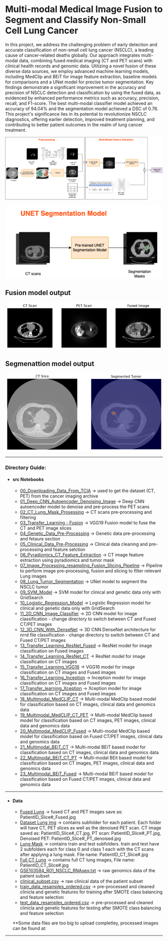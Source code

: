 # Multi-modal Medical Image Fusion to Segment and Classify Non-Small Cell Lung Cancer

In this project, we address the challenging problem of early detection and accurate classification of non-small cell lung cancer (NSCLC), a leading cause of cancer-related deaths globally. Our approach integrates multi-modal data, combining  fused medical imaging (CT and PET scans) with clinical health records and genomic data. Utilizing a novel fusion of these diverse data sources, we employ advanced machine learning models, including MedClip and BEiT for image feature extraction, baseline models for comparisons and a UNet model for precise tumor segmentation. Key findings demonstrate a significant improvement in the accuracy and precision of NSCLC detection and classification by using the fused data, as evidenced by enhanced performance metrics such as accuracy, precision, recall, and F1-score. The best multi-modal classifier model achieved an accuracy of 94.04\% and the segmentation model achieved a DSC of 0.76. This project's significance lies in its potential to revolutionize NSCLC diagnostics, offering earlier detection, improved treatment planning, and contributing to better patient outcomes in the realm of lung cancer treatment. 

<p align="center">
  <img src="https://github.com/HamadJassem/NSCLCRadiogenomics/blob/main/imgs/model_arch.png" alt="Model Architecture Diagram"/>
</p>
<p align="center">
  <img src="https://github.com/HamadJassem/NSCLCRadiogenomics/blob/main/imgs/seg.png" alt="Model Architecture Diagram"/>
</p>

## Fusion model output
<p align="center">
  <img src="https://github.com/HamadJassem/NSCLCRadiogenomics/blob/main/imgs/output.png" alt="Fusion Model Output"/>
</p>

## Segmenattion model output
<p align="center">
  <img src="https://github.com/HamadJassem/NSCLCRadiogenomics/blob/main/imgs/segmentation.png" alt="Segmentation Output"/>
</p>

---
### Directory Guide:
- #### src Notebooks
  - [00_Downloading_Data_From_TCIA](https://github.com/HamadJassem/NSCLCRadiogenomics/blob/main/src%20notebooks/00_Downloading_Data_From_TCIA.ipynb) -> used to get the dataset (CT, PET) from the cancer imaging archive
  - [01_Deep_CNN_Autoencoder_Denoising_Image](https://github.com/HamadJassem/NSCLCRadiogenomics/blob/main/src%20notebooks/01_Deep_CNN_%20Autoencoder_Denoising_Image.ipynb) -> Deep CNN autoencoder model to denoise and pre-process the PET scans
  - [02_CT_Lung_Mask_Prosessing](https://github.com/HamadJassem/NSCLCRadiogenomics/blob/main/src%20notebooks/02_CT_Lung_Mask_Prosessing.ipynb) -> CT scans pre-processing and filtering
  - [03_Transfer_Learning - Fusion](https://github.com/HamadJassem/NSCLCRadiogenomics/blob/main/src%20notebooks/03_Transfer_Learning%20-%20Fusion.ipynb) -> VGG19 Fusion model to fuse the CT and PET image slices
  - [04_Genetic_Data_Pre-Processing](https://github.com/HamadJassem/NSCLCRadiogenomics/blob/main/src%20notebooks/04_Genetic_Data_Pre-Processing.ipynb) -> Genetic data pre-processing and fetaure section
  - [05_Clinical_Data_Pre-Processing](https://github.com/HamadJassem/NSCLCRadiogenomics/blob/main/src%20notebooks/05_Clinical_Data_Pre-Processing.ipynb) -> Clinical data cleaning and pre-processing and feature selction
  - [06_Pyradiomics_CT_Feature_Extraction](https://github.com/HamadJassem/NSCLCRadiogenomics/blob/main/src%20notebooks/06_Pyradiomics_CT_Feature%20Extraction.ipynb) -> CT image feature extraction using pyradiomics and tumor mask
  - [07_Image_Processing_resampling_Fusion_Slicing_Pipeline](https://github.com/HamadJassem/NSCLCRadiogenomics/blob/main/src%20notebooks/07_Image_Processing%20_resampling_Fusion_Slicing_Pipeline.ipynb) -> Pipeline to perform image pre-processing, fusion and slicing to filter relevant Lung images
  - [08_Lung_Tumor_Segmentation](https://github.com/HamadJassem/NSCLCRadiogenomics/blob/main/src%20notebooks/08_Lung_Tumor_Segmentation.ipynb) -> UNet model to segment the NSCLC tumor
  - [09_SVM_Model](https://github.com/HamadJassem/NSCLCRadiogenomics/blob/main/src%20notebooks/09_SVM_Model.ipynb) -> SVM model for clinical and genetic data only with GridSearch
  - [10_Logistic_Regression_Model](https://github.com/HamadJassem/NSCLCRadiogenomics/blob/main/src%20notebooks/10_Logistic_Regression_Model.ipynb) -> Logistic Regression model for clinical and genetic data only with GridSearch
  - [11_2D_CNN_Image_Classifier](https://github.com/HamadJassem/NSCLCRadiogenomics/blob/main/src%20notebooks/11_2D%20CNN%20Image%20Classifier.ipynb) -> 2D CNN model for image classification - change directory to switch between CT and Fused CT/PET images
  - [12_3D_CNN_With_DenseNet](https://github.com/HamadJassem/NSCLCRadiogenomics/blob/main/src%20notebooks/12_3D_CNN_With_DenseNet.ipynb) -> 3D CNN DenseNet architecture for nrrd file classification - change directory to switch between CT and Fused CT/PET images
  - [13_Transfer_Learning_ResNet_Fused](https://github.com/HamadJassem/NSCLCRadiogenomics/blob/main/src%20notebooks/13_Transfer_Learning_ResNet_Fused.ipynb) -> ResNet model for image classification on Fused images
  - [14_Transfer_Learning_ResNet_CT](https://github.com/HamadJassem/NSCLCRadiogenomics/blob/main/src%20notebooks/14_Transfer_Learning_ResNet_CT.ipynb) -> ResNet model for image classification on CT images
  - [15_Transfer_Learning_VGG16](https://github.com/HamadJassem/NSCLCRadiogenomics/blob/main/src%20notebooks/15_Transfer_Learning_VGG16.ipynb) -> VGG16 model for image classification on CT images and Fused images
  - [16_Transfer_Learning_Inception](https://github.com/HamadJassem/NSCLCRadiogenomics/blob/main/src%20notebooks/16_Transfer_Learning_Inception.ipynb) -> Inception model for image classification on CT images and Fused images
  - [17_Transfer_learning_Xception](https://github.com/HamadJassem/NSCLCRadiogenomics/blob/main/src%20notebooks/17_Transfer_learning_Xception.ipynb) -> Xception model for image classification on CT images and Fused images
  - [18_Multimodal_MedCLIP_CT](https://github.com/HamadJassem/NSCLCRadiogenomics/blob/main/src%20notebooks/18_Multimodal_MedCLIP_CT.ipynb) -> Multi-modal MedClip based model for classification based on CT images, clinical data and genomics data
  - [19_Multimodal_MedCLIP_CT_PET](https://github.com/HamadJassem/NSCLCRadiogenomics/blob/main/src%20notebooks/19_Multimodal_MedCLIP_CT_PET.ipynb) -> Multi-modal MedClip based model for classification based on CT images, PET images, clinical data and genomics data
  - [20_Multimodal_MedCLIP_Fused](https://github.com/HamadJassem/NSCLCRadiogenomics/blob/main/src%20notebooks/20_Multimodal_MedCLIP_Fused.ipynb) -> Multi-modal MedClip based model for classification based on Fused CT/PET images, clinical data and genomics data
  - [21_Multimodal_BEiT_CT](https://github.com/HamadJassem/NSCLCRadiogenomics/blob/main/src%20notebooks/21_Multimodal_BEiT_CT.ipynb) -> Multi-modal BEiT based model for classification based on CT images, clinical data and genomics data
  - [22_Multimodal_BEiT_CT_PT](https://github.com/HamadJassem/NSCLCRadiogenomics/blob/main/src%20notebooks/22_Multimodal_BEiT_CT_PT.ipynb) -> Multi-modal BEit based model for classification based on CT images, PET images, clinical data and genomics data
  - [23_Multimodal_BEiT_Fused](https://github.com/HamadJassem/NSCLCRadiogenomics/blob/main/src%20notebooks/23_Multimodal_BEiT_Fused.ipynb) -> Multi-modal BEiT based model for classification based on Fused CT/PET images, clinical data and genomics data

---

- #### Data
  - [Fused Lung](https://github.com/HamadJassem/NSCLCRadiogenomics/tree/main/Data/Fused%20Lung%202%20copy) -> fused CT and PET images save as: PatientID_Slice#_Fused.jpg
  - [Dataset Lung img](https://github.com/HamadJassem/NSCLCRadiogenomics/tree/main/Data/Dataset%20Lung%20img) -> contains subfolder for each patient. Each folder will have CT, PET slices as well as the denoised PET scan. CT image saved as: PatientID_Slice#_CT.jpg, PT scan: PatientID_Slice#_PT.jpg, Denoised PET: PatientID_Slice#_PT_denoised.jpg
  - [Lung Mask](https://github.com/HamadJassem/NSCLCRadiogenomics/tree/main/Data/Lung%20Mask%20Train%20Test) -> contains train and test subfolders. train and test have 2 subfolders each for class 0 and class 1 each with the CT scans after applying a lung mask. File name: PatientID_CT_Slice#.jpg
  - [Full CT Lung](https://github.com/HamadJassem/NSCLCRadiogenomics/tree/main/Data/Full%20CT%20Lung) -> contains full CT lung images, File name: PatientID_CT_Slice#.jpg
  - [GSE103584_R01_NSCLC_RNAseq.txt](https://github.com/HamadJassem/NSCLCRadiogenomics/blob/main/Data/GSE103584_R01_NSCLC_RNAseq.txt) -> raw genomics data of the patient subset
  - [clinical_subset.csv](https://github.com/HamadJassem/NSCLCRadiogenomics/blob/main/Data/clinical_subset.csv) -> raw clinical data of the patient subset
  - [train_data_resamples_ordered.csv](https://github.com/HamadJassem/NSCLCRadiogenomics/blob/main/Data/train_data_resamples_ordered.csv) -> pre-processed and cleaned clinicla and genetic features for training after SMOTE class balancing and feature selection
  - [test_data_resamples_ordered.csv](https://github.com/HamadJassem/NSCLCRadiogenomics/blob/main/Data/test_data_resamples_ordered.csv) -> pre-processed and cleaned clinicla and genetic features for testing after SMOTE class balancing and feature selection

  **Some data files are too big to upload completley, processed images can be found at:
---
